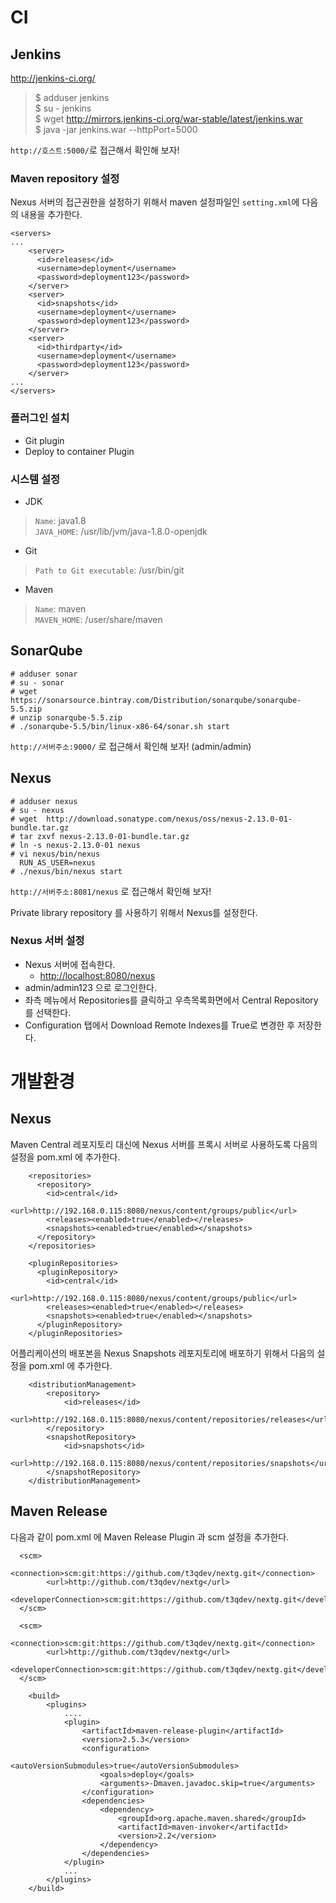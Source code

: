 CI
===

Jenkins 
-------

http://jenkins-ci.org/

>$ adduser jenkins  
>$ su - jenkins   
>$ wget http://mirrors.jenkins-ci.org/war-stable/latest/jenkins.war  
>$ java -jar jenkins.war --httpPort=5000

`http://호스트:5000/`로 접근해서 확인해 보자! 

### Maven repository 설정
Nexus 서버의 접근권한을 설정하기 위해서 maven 설정파일인 `setting.xml`에 다음의 내용을 추가한다.

```
<servers>
...
    <server>
      <id>releases</id>
      <username>deployment</username>
      <password>deployment123</password>
    </server>  
    <server>
      <id>snapshots</id>
      <username>deployment</username>
      <password>deployment123</password>
    </server>  
    <server>
      <id>thirdparty</id>
      <username>deployment</username>
      <password>deployment123</password>
    </server>
...
</servers>
```

### 플러그인 설치
 * Git plugin
 * Deploy to container Plugin

### 시스템 설정 
 * JDK 
 >`Name`: java1.8  
 >`JAVA_HOME`: /usr/lib/jvm/java-1.8.0-openjdk
 * Git 
 >`Path to Git executable`: /usr/bin/git
 * Maven
 >`Name`: maven  
 >`MAVEN_HOME`: /user/share/maven 


SonarQube
---------

```
# adduser sonar
# su - sonar
# wget https://sonarsource.bintray.com/Distribution/sonarqube/sonarqube-5.5.zip
# unzip sonarqube-5.5.zip
# ./sonarqube-5.5/bin/linux-x86-64/sonar.sh start
```

`http://서버주소:9000/` 로 접근해서 확인해 보자! (admin/admin)


Nexus
-----

```
# adduser nexus
# su - nexus
# wget  http://download.sonatype.com/nexus/oss/nexus-2.13.0-01-bundle.tar.gz
# tar zxvf nexus-2.13.0-01-bundle.tar.gz
# ln -s nexus-2.13.0-01 nexus
# vi nexus/bin/nexus
  RUN_AS_USER=nexus
# ./nexus/bin/nexus start
```

`http://서버주소:8081/nexus` 로 접근해서 확인해 보자!

Private library repository 를 사용하기 위해서 Nexus를 설정한다.

### Nexus 서버 설정
* Nexus 서버에 접속한다.
    * [http://localhost:8080/nexus](http://localhost:8080/nexus/#welcome) 
* admin/admin123 으로 로그인한다.
* 좌측 메뉴에서 Repositories를 클릭하고 우측목록화면에서 Central Repository를 선택한다.
* Configuration 탭에서 Download Remote Indexes를 True로 변경한 후 저장한다.

개발환경
=======

Nexus
-----

Maven Central 레포지토리 대신에 Nexus 서버를 프록시 서버로 사용하도록 다음의 설정을 pom.xml 에 추가한다.

```
    <repositories>
      <repository>
        <id>central</id>
        <url>http://192.168.0.115:8080/nexus/content/groups/public</url>
        <releases><enabled>true</enabled></releases>
        <snapshots><enabled>true</enabled></snapshots>
      </repository>
    </repositories>

    <pluginRepositories>
      <pluginRepository>
        <id>central</id>
        <url>http://192.168.0.115:8080/nexus/content/groups/public</url>
        <releases><enabled>true</enabled></releases>
        <snapshots><enabled>true</enabled></snapshots>
      </pluginRepository>
    </pluginRepositories>
```

어플리케이션의 배포본을 Nexus Snapshots 레포지토리에 배포하기 위해서 다음의 설정을 pom.xml 에 추가한다.

```
    <distributionManagement>
        <repository>
            <id>releases</id>
            <url>http://192.168.0.115:8080/nexus/content/repositories/releases</url>
        </repository>
        <snapshotRepository>
            <id>snapshots</id>
            <url>http://192.168.0.115:8080/nexus/content/repositories/snapshots</url>
        </snapshotRepository>
    </distributionManagement>
```

Maven Release
-------------

다음과 같이 pom.xml 에 Maven Release Plugin 과 scm 설정을 추가한다.

```
  <scm>
        <connection>scm:git:https://github.com/t3qdev/nextg.git</connection>
        <url>http://github.com/t3qdev/nextg</url>
        <developerConnection>scm:git:https://github.com/t3qdev/nextg.git</developerConnection>
  </scm>
```


```
  <scm>
        <connection>scm:git:https://github.com/t3qdev/nextg.git</connection>
        <url>http://github.com/t3qdev/nextg</url>
        <developerConnection>scm:git:https://github.com/t3qdev/nextg.git</developerConnection>
  </scm>
```

```
    <build>
        <plugins>
            ....
            <plugin>
                <artifactId>maven-release-plugin</artifactId>
                <version>2.5.3</version>
                <configuration>
                    <autoVersionSubmodules>true</autoVersionSubmodules>
                    <goals>deploy</goals>
                    <arguments>-Dmaven.javadoc.skip=true</arguments>
                </configuration>
                <dependencies>
                    <dependency>
                        <groupId>org.apache.maven.shared</groupId>
                        <artifactId>maven-invoker</artifactId>
                        <version>2.2</version>
                    </dependency>
                </dependencies>
            </plugin>
            ...
        </plugins>
    </build>
```
  

